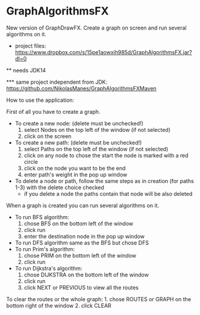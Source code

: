 # GraphAlgorithmsFX
New version of GraphDrawFX.
Create a graph on screen and run several algorithms on it. 

* project files:
https://www.dropbox.com/s/15pe1aowxih985d/GraphAlgorithmsFX.jar?dl=0
                            
** needs JDK14

*** same project independent from JDK:
https://github.com/NikolasManes/GraphAlgorithmsFXMaven

How to use the application:

First of all you have to create a graph.
- To create a new node: 
	(delete must be unchecked!)
	1. select Nodes on the top left of the window (if not selected)
	2. click on the screen 
- To create a new path: 
	(delete must be unchecked!)
	1. select Paths on the top left of the window (if not selected)
	2. click on any node to chose the start the node is marked with a red circle
	3. click on the node you want to be the end
	4. enter path's weight in the pop up window
- To delete a node or path, follow the same steps as in creation (for paths 1-3) with the delete choice checked
	*  if you delete a node the paths contain that node will be also deleted

When a graph is created you can run several algorithms on it.
- To run BFS algorithm:
	1. chose BFS on the bottom left of the window
	2. click run
	3. enter the destination node in the pop up window
- To run DFS algorithm same as the BFS but chose DFS
- To run Prim's algorithm:
	1. chose PRIM on the bottom left of the window
	2. click run
- To run Dijkstra's algorithm:
	1. chose DIJKSTRA on the bottom left of the window
	2. click run
	3. click NEXT or PREVIOUS to view all the routes
	
To clear the routes or the whole graph:
	1. chose ROUTES or GRAPH on the bottom right of the window
	2. click CLEAR
